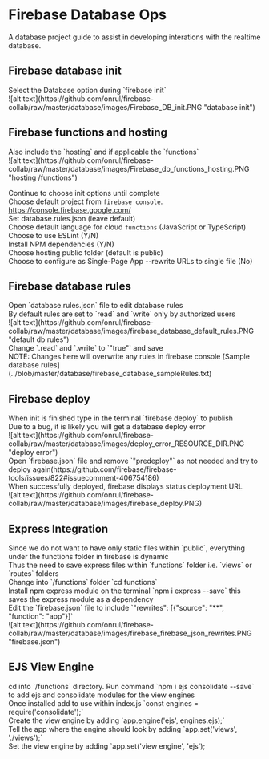 <h1>Firebase Database Ops</h1>
A database project guide to assist in developing interations with the realtime database.

<h2>Firebase database init</h2>
Select the Database option during `firebase init`<br>
![alt text](https://github.com/onrul/firebase-collab/raw/master/database/images/Firebase_DB_init.PNG "database init")<br>

<h2>Firebase functions and hosting</h2>
Also include the `hosting` and if applicable the `functions`<br>
![alt text](https://github.com/onrul/firebase-collab/raw/master/database/images/Firebase_db_functions_hosting.PNG "hosting /functions")<br>

Continue to choose init options until complete<br>
Choose default project from `firebase console`. https://console.firebase.google.com/<br>
Set database.rules.json (leave default)<br>
Choose default language for cloud `functions` (JavaScript or TypeScript)<br>
Choose to use ESLint (Y/N)<br>
Install NPM dependencies (Y/N)<br>
Choose hosting public folder (default is public)<br>
Choose to configure as Single-Page App --rewrite URLs to single file (No)

<h2>Firebase database rules</h2>
Open `database.rules.json` file to edit database rules<br>
By default rules are set to `read` and `write` only by authorized users<br>
![alt text](https://github.com/onrul/firebase-collab/raw/master/database/images/firebase_database_default_rules.PNG "default db rules")<br>
Change `.read` and `.write` to `"true"` and save<br>
NOTE: Changes here will overwrite any rules in firebase console
[Sample database rules] (../blob/master/database/firebase_database_sampleRules.txt) <br>

<h2>Firebase deploy</h2>
When init is finished type in the terminal `firebase deploy` to publish<br>
Due to a bug, it is likely you will get a database deploy error<br>
![alt text](https://github.com/onrul/firebase-collab/raw/master/database/images/deploy_error_RESOURCE_DIR.PNG "deploy error")<br>
Open `firebase.json` file and remove `"predeploy"` as not needed and try to deploy again(https://github.com/firebase/firebase-tools/issues/822#issuecomment-406754186)<br>
When successfully deployed, firebase displays status deployment URL<br>
![alt text](https://github.com/onrul/firebase-collab/raw/master/database/images/firebase_deploy.PNG)<br>

<h2>Express Integration</h2>
Since we do not want to have only static files within `public`, everything under the functions folder in firebase is dynamic<br>
Thus the need to save express files within `functions` folder i.e. `views` or `routes` folders<br>
Change into `/functions` folder `cd functions`<br>
Install npm express module on the terminal `npm i express --save` this saves the express module as a dependency<br>
Edit the `firebase.json` file to include `"rewrites": [{"source": "**", "function": "app"}]` <br>
![alt text](https://github.com/onrul/firebase-collab/raw/master/database/images/firebase_firebase_json_rewrites.PNG "firebase.json")<br>

<h2>EJS View Engine</h2>
cd into `/functions` directory. Run command `npm i ejs consolidate --save` to add ejs and consolidate modules for the view engines<br>
Once installed add to use within index.js `const engines = require('consolidate');`<br>
Create the view engine by adding `app.engine('ejs', engines.ejs);`<br>
Tell the app where the engine should look by adding `app.set('views', './views');`<br>
Set the view engine by adding `app.set('view engine', 'ejs');<br>

